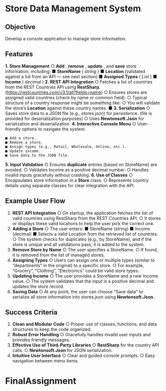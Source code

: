 # Store Data Management System

## Objective

Develop a console application to manage store information.

## Features

**1. Store Management**
    ○ **Add** , **remove** , **update** , and **save** store information, including:
       ■ **StoreName** ( _string_ )
       ■ **Location** (validated against a list from an API — see next section)
       ■ **Assigned Types** ( _List<string>_ )
       ■ **Income** ( _decimal_ )
**2. REST API Integration**
    ○ Fetches a list of countries from the REST Countries API using **RestSharp**.
       (https://restcountries.com/v3.1/all?fields=name)
    ○ Ensures stores are assigned valid countries (check by name or common field).
    ○ Typical structure of a country response might be something like:
    ○ You will validate the store’s **Location** against these country names.
       ■
**3. Serialization**
    ○ Saves store data to a JSON file (e.g., stores.json) for persistence.
       (file is provided for deserialization purposes)
    ○ Uses **Newtonsoft.Json** for serialization and deserialization.
**4. Interactive Console Menu**
    ○ User-friendly options to navigate the system:


```
■ Add a store.
■ Remove a store.
■ Assign types (e.g., Retail, Wholesale, Online, etc.).
■ Update income.
■ Save data to the JSON file.
```
**5. Input Validation**
    ○ Ensures **duplicate** entries (based on StoreName) are avoided.
    ○ Validates Income as a positive decimal number.
    ○ Handles invalid inputs gracefully without crashing.
**6. Use of Classes**
    ○ Encapsulates store information in a **Store** class.
    ○ Represents country details using separate classes for clear integration with the
       API.

## Example User Flow

1. **REST API Integration**
    ○ On startup, the application fetches the list of valid countries using RestSharp
       from the REST Countries API.
    ○ It stores or displays these valid locations to help the user pick the correct one.
2. **Adding a Store**
    ○ The user enters:
       ■ StoreName (string)
       ■ Income (decimal)
       ■ Selects a valid Location from the retrieved list of countries.
    ○ The system checks for duplicates (e.g., by StoreName), and if the store is
       unique and all validations pass, it is added to the system.
3. **Remove Store by Name**
    ○ The user specifies a StoreName.
    ○ If found, it is removed from the list of managed stores.
4. **Assigning Types**
    ○ Users can assign one or multiple types (similar to “departments” in the original) to
       a specific store.
    ○ For example, “Grocery”, “Clothing”, “Electronics” could be valid store types.
5. **Updating Income**
    ○ The user provides a StoreName and a new Income value.
    ○ The system validates that the input is a positive decimal and updates the store
       record.
6. **Saving Data**
    ○ At any point, the user can choose “Save data” to serialize all store information
       into stores.json using **Newtonsoft.Json**.


## Success Criteria

1. **Clean and Modular Code**
    ○ Proper use of classes, functions, and data structures to keep the code organized.
2. **Robust Error Handling**
    ○ Gracefully handles invalid user inputs and provides friendly messages.
3. **Effective Use of Third-Party Libraries**
    ○ **RestSharp** for the country API calls.
    ○ **Newtonsoft.Json** for JSON serialization.
4. **Intuitive User Interface**
    ○ Clear and guided console prompts.
    ○ Easy navigation between menu items.


# FinalAssignment
